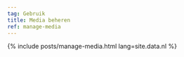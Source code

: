 ```yaml
---
tag: Gebruik
title: Media beheren
ref: manage-media
---
```


{% include posts/manage-media.html lang=site.data.nl %}
